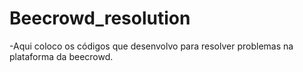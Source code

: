 # Beecrowd_resolution
-Aqui coloco os códigos que desenvolvo para resolver problemas na plataforma da beecrowd.
